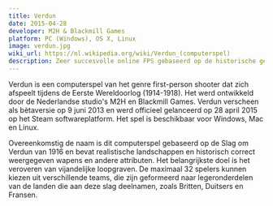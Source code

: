 ```yaml
---
title: Verdun
date: 2015-04-28
developer: M2H & Blackmill Games
platform: PC (Windows), OS X, Linux               
image: verdun.jpg
wiki_url: https://nl.wikipedia.org/wiki/Verdun_(computerspel)
description: Zeer succesvolle online FPS gebaseerd op de historische gebeurtenissen tijdens de Eerste Wereldoorlog. Verdun was de eerste Nederlandse game die door Steam Greenlight kwam en de eerste Nederlandse game die meer dan $1 miljoen verdiende in Early Access. Daarmee wonnen ze in 2015 twee prijzen op de Dutch Games Awards; voor Best Economic Achievement en de Control Industry Award.
---
```


Verdun is een computerspel van het genre first-person shooter dat zich afspeelt tijdens de Eerste Wereldoorlog (1914-1918). Het werd ontwikkeld door de Nederlandse studio's M2H en Blackmill Games. Verdun verscheen als bètaversie op 9 juni 2013 en werd officieel gelanceerd op 28 april 2015 op het Steam softwareplatform. Het spel is beschikbaar voor Windows, Mac en Linux.

Overeenkomstig de naam is dit computerspel gebaseerd op de Slag om Verdun van 1916 en bevat realistische landschappen en historisch correct weergegeven wapens en andere attributen. Het belangrijkste doel is het veroveren van vijandelijke loopgraven. De maximaal 32 spelers kunnen kiezen uit verschillende teams, die zijn geformeerd naar legeronderdelen van de landen die aan deze slag deelnamen, zoals Britten, Duitsers en Fransen.